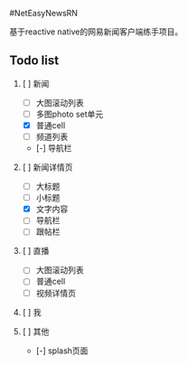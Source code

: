 #NetEasyNewsRN

基于reactive native的网易新闻客户端练手项目。

## Todo list

1. [ ] 新闻
	* [ ] 大图滚动列表
	* [ ] 多图photo set单元
	* [x] 普通cell
	* [ ] 频道列表
	* [-] 导航栏

2. [ ] 新闻详情页
	* [ ] 大标题
	* [ ] 小标题
	* [x] 文字内容
	* [ ] 导航栏
	* [ ] 跟帖栏

3. [ ] 直播
	* [ ] 大图滚动列表
	* [ ] 普通cell
	* [ ] 视频详情页

4. [ ] 我

5. [ ] 其他
	* [-] splash页面